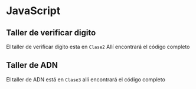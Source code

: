 # JavaScript

## Taller de verificar digito
El taller de verificar dígito esta en `Clase2` Allí encontrará el código completo
## Taller de ADN
El taller de ADN está en `Clase3` allí encontrará el código completo
